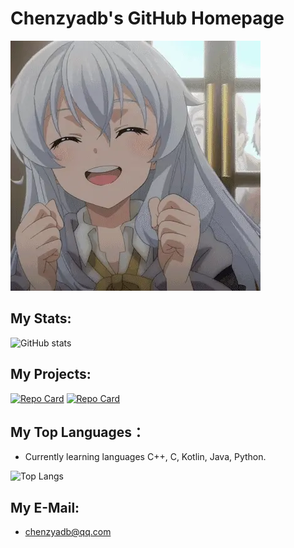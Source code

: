 # Chenzyadb's GitHub Homepage  
![Elaina](https://github.com/chenzyadb/chenzyadb/blob/main/images/elaina.gif)  
## My Stats:
![GitHub stats](https://github-readme-stats.vercel.app/api?username=chenzyadb)  
## My Projects:
[![Repo Card](https://github-readme-stats.vercel.app/api/pin/?username=chenzyadb&repo=CuprumTurbo-Scheduler)](https://github.com/chenzyadb/CuprumTurbo-Scheduler)
[![Repo Card](https://github-readme-stats.vercel.app/api/pin/?username=chenzyadb&repo=CuPerfMonitor)](https://github.com/chenzyadb/CuPerfMonitor)  
## My Top Languages：
- Currently learning languages C++, C, Kotlin, Java, Python.    
    
![Top Langs](https://github-readme-stats.vercel.app/api/top-langs/?username=chenzyadb&layout=compact)  
## My E-Mail:
- chenzyadb@qq.com  
